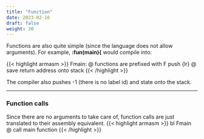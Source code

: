 ```yaml
---
title: "Function"
date: 2023-02-16
draft: false
weight: 30
---
```


Functions are also quite simple (since the language does not allow arguments). For example, **:fun(main){** would compile into:

{{< highlight armasm >}}
Fmain:          @ functions are prefixed with F
    push {lr}   @ save return address onto stack
{{< /highlight >}}

The compiler also pushes -1 (there is no label id) and state onto the stack.

---

### Function calls
Since there are no arguments to take care of, function calls are just translated to their assembly equivalent.
{{< highlight armasm >}}
    bl  Fmain   @ call main function
{{< /highlight >}}